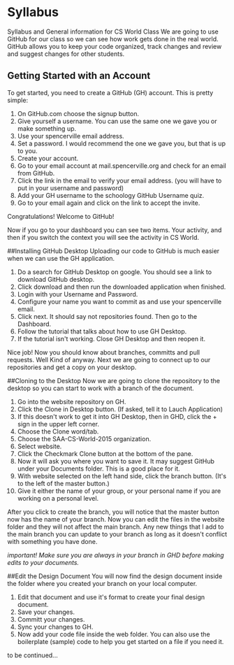 # Syllabus
Syllabus and General information for CS World Class
We are going to use GitHub for our class so we can see how work gets done in the real world. GitHub allows you to keep your code organized, track changes and review and suggest changes for other students. 

## Getting Started with an Account
To get started, you need to create a GitHub (GH) account. This is pretty simple:

1. On GitHub.com choose the signup button.
2. Give yourself a username. You can use the same one we gave you or make something up.
3. Use your spencerville email address.
4. Set a password. I would recommend the one we gave you, but that is up to you.
5. Create your account.
6. Go to your email account at mail.spencerville.org and check for an email from GitHub.
7. Click the link in the email to verify your email address. (you will have to put in your username and password)
8. Add your GH username to the schoology GitHub Username quiz.
9. Go to your email again and click on the link to accept the invite.

Congratulations! Welcome to GitHub!

Now if you go to your dashboard you can see two items. Your activity, and then if you switch the context you will see the activity in CS World.

##Installing GitHub Desktop
Uploading our code to GitHub is much easier when we can use the GH application. 

1. Do a search for GitHub Desktop on google. You should see a link to download GitHub desktop.
2. Click download and then run the downloaded application when finished. 
3. Login with your Username and Password.
4. Configure your name you want to commit as and use your spencerville email.
5. Click next. It should say not repositories found. Then go to the Dashboard.
6. Follow the tutorial that talks about how to use GH Desktop.
7. If the tutorial isn't working. Close GH Desktop and then reopen it.

Nice job! Now you should know about branches, committs and pull requests. Well Kind of anyway. Next we are going to connect up to our repositories and get a copy on your desktop.

##Cloning to the Desktop
Now we are going to clone the repository to the desktop so you can start to work with a branch of the document.

1. Go into the website repository on GH.
2. Click the Clone in Desktop button. (If asked, tell it to Lauch Application)
3. If this doesn't work to get it into GH Desktop, then in GHD, click the + sign in the upper left corner.
4. Choose the Clone word/tab.
5. Choose the SAA-CS-World-2015 organization. 
6. Select website.
7. Click the Checkmark Clone button at the bottom of the pane.
8. Now it will ask you where you want to save it. It may suggest GitHub under your Documents folder. This is a good place for it.
9. With website selected on the left hand side, click the branch button. (It's to the left of the master button.)
10. Give it either the name of your group, or your personal name if you are working on a personal level.

After you click to create the branch, you will notice that the master button now has the name of your branch. Now you can edit the files in the website folder and they will not affect the main branch. Any new things that I add to the main branch you can update to your branch as long as it doesn't conflict with something you have done.

*important! Make sure you are always in your branch in GHD before making edits to your documents.*

##Edit the Design Document
You will now find the design document inside the folder where you created your branch on your local computer.

1. Edit that document and use it's format to create your final design document.
2. Save your changes. 
3. Committ your changes.
4. Sync your changes to GH.
5. Now add your code file inside the web folder. You can also use the boilerplate (sample) code to help you get started on a file if you need it.

to be continued...
